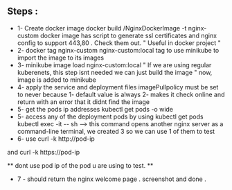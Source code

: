 ## Steps : 

- 1- Create docker image 
docker build /NginxDockerImage -t nginx-custom 
docker image has script to generate ssl certificates and nginx config to support 443,80 . 
Check them out. " Useful in docker project "
- 2- docker tag nginx-custom nginx-custom:local
tag to use minikube to import the image to its images 
- 3- minikube image load nginx-custom:local    " If we are using regular kuberenets, this step isnt needed we can just build the image "
now, image is added to minikube 
- 4- apply the service and deployment files
imagePullpolicy must be set to never because 1- default value is always 2- makes it check online and return with an error that it didnt find the image
- 5- get the pods ip addresses 
kubectl get pods -o wide
- 5- access any of the deployment pods by using 
kubectl get pods 
kubectl exec -it <pod-name> -- sh     --> this command opens another nginx server as a command-line terminal, we created 3 so we can use 1 of them to test
- 6-  use 
curl -k http://pod-ip

and 
curl -k https://pod-ip 

** dont use pod ip of the pod u are using to test. **
- 7 - should return the nginx welcome page . screenshot and done . 

